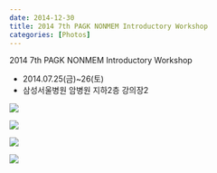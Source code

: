 ```yaml
---
date: 2014-12-30
title: 2014 7th PAGK NONMEM Introductory Workshop 
categories: [Photos]
---
```


2014 7th PAGK NONMEM Introductory Workshop 

- 2014.07.25(금)~26(토) 
- 삼성서울병원 암병원 지하2층 강의장2

![](2014-nonmem-1.jpg)

![](2014-nonmem-2.jpg)

![](2014-nonmem-3.jpg)

![](2014-nonmem-4.jpg)
